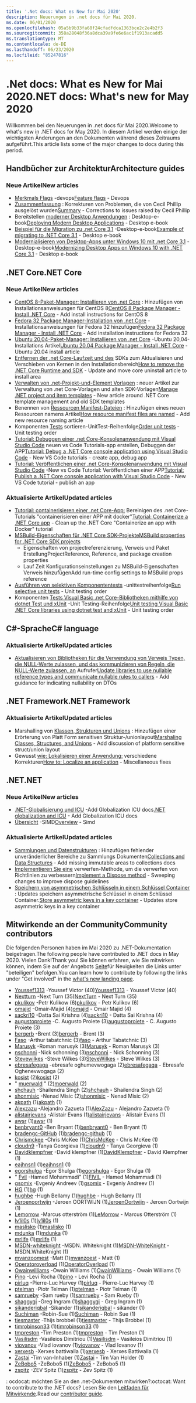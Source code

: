 ```yaml
---
title: '.Net docs: What es New for Mai 2020'
description: Neuerungen in .net docs für Mai 2020.
ms.date: 06/01/2020
ms.openlocfilehash: 05a5b9b33fa68f24cfadfdca1363bce2c2e4b2f3
ms.sourcegitcommit: 358a28048f36a8dca39a9fe6e6ac1f1913acadd5
ms.translationtype: MT
ms.contentlocale: de-DE
ms.lasthandoff: 06/23/2020
ms.locfileid: "85247816"
---
```

# <a name="net-docs-whats-new-for-may-2020"></a><span data-ttu-id="0bec0-103">.Net docs: What es New for Mai 2020</span><span class="sxs-lookup"><span data-stu-id="0bec0-103">.NET docs: What's new for May 2020</span></span>

<span data-ttu-id="0bec0-104">Willkommen bei den Neuerungen in .net docs für Mai 2020.</span><span class="sxs-lookup"><span data-stu-id="0bec0-104">Welcome to what's new in .NET docs for May 2020.</span></span> <span data-ttu-id="0bec0-105">In diesem Artikel werden einige der wichtigsten Änderungen an den Dokumenten während dieses Zeitraums aufgeführt.</span><span class="sxs-lookup"><span data-stu-id="0bec0-105">This article lists some of the major changes to docs during this period.</span></span>

## <a name="architecture-guides"></a><span data-ttu-id="0bec0-106">Handbücher zur Architektur</span><span class="sxs-lookup"><span data-stu-id="0bec0-106">Architecture guides</span></span>

### <a name="new-articles"></a><span data-ttu-id="0bec0-107">Neue Artikel</span><span class="sxs-lookup"><span data-stu-id="0bec0-107">New articles</span></span>

- <span data-ttu-id="0bec0-108">[Merkmals Flags](../architecture/cloud-native/feature-flags.md) -devops</span><span class="sxs-lookup"><span data-stu-id="0bec0-108">[Feature flags](../architecture/cloud-native/feature-flags.md) - Devops</span></span>
- <span data-ttu-id="0bec0-109">[Zusammenfassung](../architecture/cloud-native/summary.md) : Korrekturen von Problemen, die von Cecil Phillip ausgelöst wurden</span><span class="sxs-lookup"><span data-stu-id="0bec0-109">[Summary](../architecture/cloud-native/summary.md) - Corrections to issues raised by Cecil Phillip</span></span>
- <span data-ttu-id="0bec0-110">Bereitstellen [moderner Desktop Anwendungen](../architecture/modernize-desktop/deploy-modern-applications.md) : Desktop-e-book</span><span class="sxs-lookup"><span data-stu-id="0bec0-110">[Deploying Modern Desktop Applications](../architecture/modernize-desktop/deploy-modern-applications.md) - Desktop e-book</span></span>
- <span data-ttu-id="0bec0-111">[Beispiel für die Migration zu .net Core 3,1](../architecture/modernize-desktop/example-migration-core.md) -Desktop-e-book</span><span class="sxs-lookup"><span data-stu-id="0bec0-111">[Example of migrating to .NET Core 3.1](../architecture/modernize-desktop/example-migration-core.md) - Desktop e-book</span></span>
- <span data-ttu-id="0bec0-112">[Modernialisieren von Desktop-Apps unter Windows 10 mit .net Core 3,1](../architecture/modernize-desktop/index.md) -Desktop-e-book</span><span class="sxs-lookup"><span data-stu-id="0bec0-112">[Modernizing Desktop Apps on Windows 10 with .NET Core 3.1](../architecture/modernize-desktop/index.md) - Desktop e-book</span></span>

## <a name="net-core"></a><span data-ttu-id="0bec0-113">.NET Core</span><span class="sxs-lookup"><span data-stu-id="0bec0-113">.NET Core</span></span>

### <a name="new-articles"></a><span data-ttu-id="0bec0-114">Neue Artikel</span><span class="sxs-lookup"><span data-stu-id="0bec0-114">New articles</span></span>

- <span data-ttu-id="0bec0-115">[CentOS 8-Paket-Manager: Installieren von .net Core](../core/install/linux-package-manager-centos8.md) : Hinzufügen von Installationsanweisungen für CentOS 8</span><span class="sxs-lookup"><span data-stu-id="0bec0-115">[CentOS 8 Package Manager - Install .NET Core](../core/install/linux-package-manager-centos8.md) - Add install instructions for CentOS 8</span></span>
- <span data-ttu-id="0bec0-116">[Fedora 32 Package Manager-Installation von .net Core](../core/install/linux-package-manager-fedora32.md) -Installationsanweisungen für Fedora 32 hinzufügen</span><span class="sxs-lookup"><span data-stu-id="0bec0-116">[Fedora 32 Package Manager - Install .NET Core](../core/install/linux-package-manager-fedora32.md) - Add installation instructions for Fedora 32</span></span>
- <span data-ttu-id="0bec0-117">[Ubuntu 20,04-Paket-Manager: Installieren von .net Core](../core/install/linux-package-manager-ubuntu-2004.md) -Ubuntu 20,04-Installations Artikel</span><span class="sxs-lookup"><span data-stu-id="0bec0-117">[Ubuntu 20.04 Package Manager - Install .NET Core](../core/install/linux-package-manager-ubuntu-2004.md) - Ubuntu 20.04 install article</span></span>
- <span data-ttu-id="0bec0-118">[Entfernen der .net Core-Laufzeit und des](../core/install/remove-runtime-sdk-versions.md) SDKs zum Aktualisieren und Verschieben von Kernen in den Installationsbereich</span><span class="sxs-lookup"><span data-stu-id="0bec0-118">[How to remove the .NET Core Runtime and SDK](../core/install/remove-runtime-sdk-versions.md) - Update and move core uninstall article to install area</span></span>
- <span data-ttu-id="0bec0-119">[Verwalten von .net-Projekt-und-Element Vorlagen](../core/install/templates.md) : neuer Artikel zur Verwaltung von .net Core-Vorlagen und alten SDK-Vorlagen</span><span class="sxs-lookup"><span data-stu-id="0bec0-119">[Manage .NET project and item templates](../core/install/templates.md) - New article around .NET Core template management and old SDK templates</span></span>
- <span data-ttu-id="0bec0-120">Benennen von [Ressourcen Manifest-Dateien](../core/resources/manifest-file-names.md) : Hinzufügen eines neuen Ressourcen namens Artikel</span><span class="sxs-lookup"><span data-stu-id="0bec0-120">[How resource manifest files are named](../core/resources/manifest-file-names.md) - Add new resource naming article</span></span>
- <span data-ttu-id="0bec0-121">Komponenten [Tests](../core/testing/order-unit-tests.md) sortieren-UnitTest-Reihenfolge</span><span class="sxs-lookup"><span data-stu-id="0bec0-121">[Order unit tests](../core/testing/order-unit-tests.md) - Unit testing order</span></span>
- <span data-ttu-id="0bec0-122">[Tutorial: Debuggen einer .net Core-Konsolenanwendung mit Visual Studio Code](../core/tutorials/debugging-with-visual-studio-code.md) neuen vs Code Tutorials-app erstellen, Debuggen der APP</span><span class="sxs-lookup"><span data-stu-id="0bec0-122">[Tutorial: Debug a .NET Core console application using Visual Studio Code](../core/tutorials/debugging-with-visual-studio-code.md) - New VS Code tutorials - create app, debug app</span></span>
- <span data-ttu-id="0bec0-123">[Tutorial: Veröffentlichen einer .net Core-Konsolenanwendung mit Visual Studio Code](../core/tutorials/publishing-with-visual-studio-code.md) -New vs Code Tutorial: Veröffentlichen einer APP</span><span class="sxs-lookup"><span data-stu-id="0bec0-123">[Tutorial: Publish a .NET Core console application with Visual Studio Code](../core/tutorials/publishing-with-visual-studio-code.md) - New VS Code tutorial - publish an app</span></span>

### <a name="updated-articles"></a><span data-ttu-id="0bec0-124">Aktualisierte Artikel</span><span class="sxs-lookup"><span data-stu-id="0bec0-124">Updated articles</span></span>

- <span data-ttu-id="0bec0-125">[Tutorial: containerisieren einer .net Core-App:](../core/docker/build-container.md) Bereinigen des .net Core-Tutorials "containerisieren einer APP mit docker"</span><span class="sxs-lookup"><span data-stu-id="0bec0-125">[Tutorial: Containerize a .NET Core app](../core/docker/build-container.md) - Clean up the .NET Core "Containerize an app with Docker" tutorial</span></span>
- [<span data-ttu-id="0bec0-126">MSBuild-Eigenschaften für .NET Core SDK-Projekte</span><span class="sxs-lookup"><span data-stu-id="0bec0-126">MSBuild properties for .NET Core SDK projects</span></span>](../core/project-sdk/msbuild-props.md)
  - <span data-ttu-id="0bec0-127">Eigenschaften von projectreferenzierung, Verweis und Paket Erstellung</span><span class="sxs-lookup"><span data-stu-id="0bec0-127">ProjectReference, Reference, and package creation properties</span></span>
  - <span data-ttu-id="0bec0-128">Lauf Zeit Konfigurationseinstellungen zu MSBuild-Eigenschaften Verweis hinzufügen</span><span class="sxs-lookup"><span data-stu-id="0bec0-128">Add run-time config settings to MSBuild props reference</span></span>
- <span data-ttu-id="0bec0-129">[Ausführen von selektiven Komponententests](../core/testing/selective-unit-tests.md) -unittestreihenfolge</span><span class="sxs-lookup"><span data-stu-id="0bec0-129">[Run selective unit tests](../core/testing/selective-unit-tests.md) - Unit testing order</span></span>
- <span data-ttu-id="0bec0-130">Komponenten [Tests Visual Basic .net Core-Bibliotheken mithilfe von dotnet Test und xUnit](../core/testing/unit-testing-visual-basic-with-dotnet-test.md) -Unit Testing-Reihenfolge</span><span class="sxs-lookup"><span data-stu-id="0bec0-130">[Unit testing Visual Basic .NET Core libraries using dotnet test and xUnit](../core/testing/unit-testing-visual-basic-with-dotnet-test.md) - Unit testing order</span></span>

## <a name="c-language"></a><span data-ttu-id="0bec0-131">C#-Sprache</span><span class="sxs-lookup"><span data-stu-id="0bec0-131">C# language</span></span>

### <a name="updated-articles"></a><span data-ttu-id="0bec0-132">Aktualisierte Artikel</span><span class="sxs-lookup"><span data-stu-id="0bec0-132">Updated articles</span></span>

- <span data-ttu-id="0bec0-133">[Aktualisieren von Bibliotheken für die Verwendung von Verweis Typen, die NULL-Werte zulassen, und das kommunizieren von Regeln, die NULL-Werte zulassen, an](../csharp/nullable-migration-strategies.md) Aufrufer</span><span class="sxs-lookup"><span data-stu-id="0bec0-133">[Update libraries to use nullable reference types and communicate nullable rules to callers](../csharp/nullable-migration-strategies.md) - Add guidance for indicating nullability on DTOs</span></span>

## <a name="net-framework"></a><span data-ttu-id="0bec0-134">.NET Framework</span><span class="sxs-lookup"><span data-stu-id="0bec0-134">.NET Framework</span></span>

### <a name="updated-articles"></a><span data-ttu-id="0bec0-135">Aktualisierte Artikel</span><span class="sxs-lookup"><span data-stu-id="0bec0-135">Updated articles</span></span>

- <span data-ttu-id="0bec0-136">Marshalling von [Klassen, Strukturen und Unions](../framework/interop/marshaling-classes-structures-and-unions.md) : Hinzufügen einer Erörterung von Platt Form sensitiven Struktur-/unionlayout</span><span class="sxs-lookup"><span data-stu-id="0bec0-136">[Marshaling Classes, Structures, and Unions](../framework/interop/marshaling-classes-structures-and-unions.md) - Add discussion of platform sensitive struct/union layout</span></span>
- <span data-ttu-id="0bec0-137">Gewusst [wie: Lokalisieren einer Anwendung:](../framework/wpf/advanced/how-to-localize-an-application.md) verschiedene Korrekturen</span><span class="sxs-lookup"><span data-stu-id="0bec0-137">[How to: Localize an application](../framework/wpf/advanced/how-to-localize-an-application.md) - Miscellaneous fixes</span></span>

## <a name="net"></a><span data-ttu-id="0bec0-138">.NET</span><span class="sxs-lookup"><span data-stu-id="0bec0-138">.NET</span></span>

### <a name="new-articles"></a><span data-ttu-id="0bec0-139">Neue Artikel</span><span class="sxs-lookup"><span data-stu-id="0bec0-139">New articles</span></span>

- <span data-ttu-id="0bec0-140">[.NET-Globalisierung und ICU](../standard/globalization-localization/globalization-icu.md) -Add Globalization ICU docs</span><span class="sxs-lookup"><span data-stu-id="0bec0-140">[.NET globalization and ICU](../standard/globalization-localization/globalization-icu.md) - Add Globalization ICU docs</span></span>
- <span data-ttu-id="0bec0-141">[Übersicht](../standard/simd.md) -SIMD</span><span class="sxs-lookup"><span data-stu-id="0bec0-141">[Overview](../standard/simd.md) - Simd</span></span>

### <a name="updated-articles"></a><span data-ttu-id="0bec0-142">Aktualisierte Artikel</span><span class="sxs-lookup"><span data-stu-id="0bec0-142">Updated articles</span></span>

- <span data-ttu-id="0bec0-143">[Sammlungen und Datenstrukturen](../standard/collections/index.md) : Hinzufügen fehlender unveränderlicher Bereiche zu Sammlungs Dokumenten</span><span class="sxs-lookup"><span data-stu-id="0bec0-143">[Collections and Data Structures](../standard/collections/index.md) - Add missing immutable areas to collections docs</span></span>
- <span data-ttu-id="0bec0-144">[Implementieren Sie eine](../standard/garbage-collection/implementing-dispose.md) verwerfen-Methode, um die verwerfen von Richtlinien zu verbessern</span><span class="sxs-lookup"><span data-stu-id="0bec0-144">[Implement a Dispose method](../standard/garbage-collection/implementing-dispose.md) - Sweeping changes to improve dispose guidelines</span></span>
- <span data-ttu-id="0bec0-145">[Speichern von asymmetrischen Schlüsseln in einem Schlüssel Container](../standard/security/how-to-store-asymmetric-keys-in-a-key-container.md) : Updates speichern asymmetrische Schlüssel in einem Schlüssel Container.</span><span class="sxs-lookup"><span data-stu-id="0bec0-145">[Store asymmetric keys in a key container](../standard/security/how-to-store-asymmetric-keys-in-a-key-container.md) - Updates store asymmetric keys in a key container</span></span>

## <a name="community-contributors"></a><span data-ttu-id="0bec0-146">Mitwirkende an der Community</span><span class="sxs-lookup"><span data-stu-id="0bec0-146">Community contributors</span></span>

<span data-ttu-id="0bec0-147">Die folgenden Personen haben im Mai 2020 zu .NET-Dokumentation beigetragen.</span><span class="sxs-lookup"><span data-stu-id="0bec0-147">The following people have contributed to .NET docs in May 2020.</span></span> <span data-ttu-id="0bec0-148">Vielen Dank!</span><span class="sxs-lookup"><span data-stu-id="0bec0-148">Thank you!</span></span> <span data-ttu-id="0bec0-149">Sie können erfahren, wie Sie mitwirken können, indem Sie auf der Angebots [Seite](index.yml)für Neuigkeiten die Links unter "beteiligen" befolgen.</span><span class="sxs-lookup"><span data-stu-id="0bec0-149">You can learn how to contribute by following the links under "Get involved" in the [what's new landing page](index.yml).</span></span>

- <span data-ttu-id="0bec0-150">[Youssef1313](https://github.com/Youssef1313) -Youssef Victor (40)</span><span class="sxs-lookup"><span data-stu-id="0bec0-150">[Youssef1313](https://github.com/Youssef1313) - Youssef Victor (40)</span></span>
- <span data-ttu-id="0bec0-151">[Nextturn](https://github.com/NextTurn) -Next Turn (35)</span><span class="sxs-lookup"><span data-stu-id="0bec0-151">[NextTurn](https://github.com/NextTurn) - Next Turn (35)</span></span>
- <span data-ttu-id="0bec0-152">[pkulikov](https://github.com/pkulikov) -Petr Kulikow (6)</span><span class="sxs-lookup"><span data-stu-id="0bec0-152">[pkulikov](https://github.com/pkulikov) - Petr Kulikov (6)</span></span>
- <span data-ttu-id="0bec0-153">[omajid](https://github.com/omajid) -Omair-Majid (4)</span><span class="sxs-lookup"><span data-stu-id="0bec0-153">[omajid](https://github.com/omajid) - Omair Majid (4)</span></span>
- <span data-ttu-id="0bec0-154">[sackri10](https://github.com/sackri10) -Datta Sai Krishna (4)</span><span class="sxs-lookup"><span data-stu-id="0bec0-154">[sackri10](https://github.com/sackri10) - Datta Sai Krishna (4)</span></span>
- <span data-ttu-id="0bec0-155">[augustoproiete](https://github.com/augustoproiete) -C. Augusto Proiete (3)</span><span class="sxs-lookup"><span data-stu-id="0bec0-155">[augustoproiete](https://github.com/augustoproiete) - C. Augusto Proiete (3)</span></span>
- <span data-ttu-id="0bec0-156">[bergerb](https://github.com/bergerb) -Brent (3)</span><span class="sxs-lookup"><span data-stu-id="0bec0-156">[bergerb](https://github.com/bergerb) - Brent (3)</span></span>
- <span data-ttu-id="0bec0-157">[Faso](https://github.com/faso) -Arthur tabatchnic (3)</span><span class="sxs-lookup"><span data-stu-id="0bec0-157">[faso](https://github.com/faso) - Arthur Tabatchnic (3)</span></span>
- <span data-ttu-id="0bec0-158">[Marusyk](https://github.com/Marusyk) -Roman marusyk (3)</span><span class="sxs-lookup"><span data-stu-id="0bec0-158">[Marusyk](https://github.com/Marusyk) - Roman Marusyk (3)</span></span>
- <span data-ttu-id="0bec0-159">[nschonni](https://github.com/nschonni) -Nick schonning (3)</span><span class="sxs-lookup"><span data-stu-id="0bec0-159">[nschonni](https://github.com/nschonni) - Nick Schonning (3)</span></span>
- <span data-ttu-id="0bec0-160">[Stevewilkes](https://github.com/SteveWilkes) -Steve Wilkes (3)</span><span class="sxs-lookup"><span data-stu-id="0bec0-160">[SteveWilkes](https://github.com/SteveWilkes) - Steve Wilkes (3)</span></span>
- <span data-ttu-id="0bec0-161">[ebresafegaga](https://github.com/ebresafegaga) -ebresafe oghumevwogaga (2)</span><span class="sxs-lookup"><span data-stu-id="0bec0-161">[ebresafegaga](https://github.com/ebresafegaga) - Ebresafe Oghenevwogaga (2)</span></span>
- <span data-ttu-id="0bec0-162">[kosist](https://github.com/kosist) (2)</span><span class="sxs-lookup"><span data-stu-id="0bec0-162">[kosist](https://github.com/kosist) (2)</span></span>
- <span data-ttu-id="0bec0-163">" [muerwald](https://github.com/moerwald) " (2)</span><span class="sxs-lookup"><span data-stu-id="0bec0-163">[moerwald](https://github.com/moerwald) (2)</span></span>
- <span data-ttu-id="0bec0-164">[shchauh](https://github.com/shchauh) -Shailendra Singh (2)</span><span class="sxs-lookup"><span data-stu-id="0bec0-164">[shchauh](https://github.com/shchauh) - Shailendra Singh (2)</span></span>
- <span data-ttu-id="0bec0-165">[shonmisic](https://github.com/shonmisic) -Nenad Misic (2)</span><span class="sxs-lookup"><span data-stu-id="0bec0-165">[shonmisic](https://github.com/shonmisic) - Nenad Misic (2)</span></span>
- <span data-ttu-id="0bec0-166">[akpath](https://github.com/akpath) (1)</span><span class="sxs-lookup"><span data-stu-id="0bec0-166">[akpath](https://github.com/akpath) (1)</span></span>
- <span data-ttu-id="0bec0-167">[Alexzazu](https://github.com/AlexZazu) -Alejandro Zazueta (1)</span><span class="sxs-lookup"><span data-stu-id="0bec0-167">[AlexZazu](https://github.com/AlexZazu) - Alejandro Zazueta (1)</span></span>
- <span data-ttu-id="0bec0-168">[alistairjevans](https://github.com/alistairjevans) -Alistair Evans (1)</span><span class="sxs-lookup"><span data-stu-id="0bec0-168">[alistairjevans](https://github.com/alistairjevans) - Alistair Evans (1)</span></span>
- <span data-ttu-id="0bec0-169">[awsr](https://github.com/awsr) (1)</span><span class="sxs-lookup"><span data-stu-id="0bec0-169">[awsr](https://github.com/awsr) (1)</span></span>
- <span data-ttu-id="0bec0-170">[benbryant0](https://github.com/benbryant0) -Ben Bryant (1)</span><span class="sxs-lookup"><span data-stu-id="0bec0-170">[benbryant0](https://github.com/benbryant0) - Ben Bryant (1)</span></span>
- <span data-ttu-id="0bec0-171">[bradengc-GitHub](https://github.com/bradengc-github) (1)</span><span class="sxs-lookup"><span data-stu-id="0bec0-171">[bradengc-github](https://github.com/bradengc-github) (1)</span></span>
- <span data-ttu-id="0bec0-172">[Chrismckee](https://github.com/ChrisMcKee) -Chris McKee (1)</span><span class="sxs-lookup"><span data-stu-id="0bec0-172">[ChrisMcKee](https://github.com/ChrisMcKee) - Chris McKee (1)</span></span>
- <span data-ttu-id="0bec0-173">[cloudn9](https://github.com/cloudn9) -Tanya Georgieva (1)</span><span class="sxs-lookup"><span data-stu-id="0bec0-173">[cloudn9](https://github.com/cloudn9) - Tanya Georgieva (1)</span></span>
- <span data-ttu-id="0bec0-174">[Davidklempfner](https://github.com/DavidKlempfner) -David klempfner (1)</span><span class="sxs-lookup"><span data-stu-id="0bec0-174">[DavidKlempfner](https://github.com/DavidKlempfner) - David Klempfner (1)</span></span>
- <span data-ttu-id="0bec0-175">[eajhnsn1](https://github.com/eajhnsn1) (1)</span><span class="sxs-lookup"><span data-stu-id="0bec0-175">[eajhnsn1](https://github.com/eajhnsn1) (1)</span></span>
- <span data-ttu-id="0bec0-176">[egorshulga](https://github.com/egorshulga) -Egor Shulga (1)</span><span class="sxs-lookup"><span data-stu-id="0bec0-176">[egorshulga](https://github.com/egorshulga) - Egor Shulga (1)</span></span>
- <span data-ttu-id="0bec0-177">" [Fvil](https://github.com/FIVIL) -Hamed Mohammadi" (1)</span><span class="sxs-lookup"><span data-stu-id="0bec0-177">[FIVIL](https://github.com/FIVIL) - Hamed Mohammadi (1)</span></span>
- <span data-ttu-id="0bec0-178">[gsomix](https://github.com/gsomix) -Evgeniy Andreev (1)</span><span class="sxs-lookup"><span data-stu-id="0bec0-178">[gsomix](https://github.com/gsomix) - Evgeniy Andreev (1)</span></span>
- <span data-ttu-id="0bec0-179">[HG](https://github.com/hg) (1)</span><span class="sxs-lookup"><span data-stu-id="0bec0-179">[hg](https://github.com/hg) (1)</span></span>
- <span data-ttu-id="0bec0-180">[hughbe](https://github.com/hughbe) -Hugh Bellamy (1)</span><span class="sxs-lookup"><span data-stu-id="0bec0-180">[hughbe](https://github.com/hughbe) - Hugh Bellamy (1)</span></span>
- <span data-ttu-id="0bec0-181">[Jeroenoortwijn](https://github.com/JeroenOortwijn) -Jeroen OORTWIJN (1)</span><span class="sxs-lookup"><span data-stu-id="0bec0-181">[JeroenOortwijn](https://github.com/JeroenOortwijn) - Jeroen Oortwijn (1)</span></span>
- <span data-ttu-id="0bec0-182">[Lemorrow](https://github.com/LeMorrow) -Marcus otterström (1)</span><span class="sxs-lookup"><span data-stu-id="0bec0-182">[LeMorrow](https://github.com/LeMorrow) - Marcus Otterström (1)</span></span>
- <span data-ttu-id="0bec0-183">[lv1il0s](https://github.com/lv1il0s) (1)</span><span class="sxs-lookup"><span data-stu-id="0bec0-183">[lv1il0s](https://github.com/lv1il0s) (1)</span></span>
- <span data-ttu-id="0bec0-184">[maslisko](https://github.com/maslisko) (1)</span><span class="sxs-lookup"><span data-stu-id="0bec0-184">[maslisko](https://github.com/maslisko) (1)</span></span>
- <span data-ttu-id="0bec0-185">[mdunka](https://github.com/mdunka) (1)</span><span class="sxs-lookup"><span data-stu-id="0bec0-185">[mdunka](https://github.com/mdunka) (1)</span></span>
- <span data-ttu-id="0bec0-186">[mrlife](https://github.com/mrlife) (1)</span><span class="sxs-lookup"><span data-stu-id="0bec0-186">[mrlife](https://github.com/mrlife) (1)</span></span>
- <span data-ttu-id="0bec0-187">[MSDN-whiteknight](https://github.com/MSDN-WhiteKnight) -MSDN. Whiteknight (1)</span><span class="sxs-lookup"><span data-stu-id="0bec0-187">[MSDN-WhiteKnight](https://github.com/MSDN-WhiteKnight) - MSDN.WhiteKnight (1)</span></span>
- <span data-ttu-id="0bec0-188">[mvanzoomest](https://github.com/mvanzoest) -Matt (1)</span><span class="sxs-lookup"><span data-stu-id="0bec0-188">[mvanzoest](https://github.com/mvanzoest) - Matt (1)</span></span>
- <span data-ttu-id="0bec0-189">[Operatoroverload](https://github.com/OperatorOverload) (1)</span><span class="sxs-lookup"><span data-stu-id="0bec0-189">[OperatorOverload](https://github.com/OperatorOverload) (1)</span></span>
- <span data-ttu-id="0bec0-190">[Owainwilliams](https://github.com/OwainWilliams) -Owain Williams (1)</span><span class="sxs-lookup"><span data-stu-id="0bec0-190">[OwainWilliams](https://github.com/OwainWilliams) - Owain Williams (1)</span></span>
- <span data-ttu-id="0bec0-191">[Pino](https://github.com/pino) -Levi Rocha (1)</span><span class="sxs-lookup"><span data-stu-id="0bec0-191">[pino](https://github.com/pino) - Levi Rocha (1)</span></span>
- <span data-ttu-id="0bec0-192">[pirluq](https://github.com/pirluq) -Pierre-Luc Harvey (1)</span><span class="sxs-lookup"><span data-stu-id="0bec0-192">[pirluq](https://github.com/pirluq) - Pierre-Luc Harvey (1)</span></span>
- <span data-ttu-id="0bec0-193">[ptelman](https://github.com/ptelman) -Piotr Telman (1)</span><span class="sxs-lookup"><span data-stu-id="0bec0-193">[ptelman](https://github.com/ptelman) - Piotr Telman (1)</span></span>
- <span data-ttu-id="0bec0-194">[samrueby](https://github.com/samrueby) -Sam rueby (1)</span><span class="sxs-lookup"><span data-stu-id="0bec0-194">[samrueby](https://github.com/samrueby) - Sam Rueby (1)</span></span>
- <span data-ttu-id="0bec0-195">[shaggygi](https://github.com/shaggygi) -Greg Ingram (1)</span><span class="sxs-lookup"><span data-stu-id="0bec0-195">[shaggygi](https://github.com/shaggygi) - Greg Ingram (1)</span></span>
- <span data-ttu-id="0bec0-196">[sikanderiqbal](https://github.com/sikanderiqbal) -Sikander (1)</span><span class="sxs-lookup"><span data-stu-id="0bec0-196">[sikanderiqbal](https://github.com/sikanderiqbal) - sikander (1)</span></span>
- <span data-ttu-id="0bec0-197">[Suchiman](https://github.com/Suchiman) -Robin-Sue (1)</span><span class="sxs-lookup"><span data-stu-id="0bec0-197">[Suchiman](https://github.com/Suchiman) - Robin Sue (1)</span></span>
- <span data-ttu-id="0bec0-198">[tiesmaster](https://github.com/tiesmaster) -Thijs brobbel (1)</span><span class="sxs-lookup"><span data-stu-id="0bec0-198">[tiesmaster](https://github.com/tiesmaster) - Thijs Brobbel (1)</span></span>
- <span data-ttu-id="0bec0-199">[timrobinson33](https://github.com/timrobinson33) (1)</span><span class="sxs-lookup"><span data-stu-id="0bec0-199">[timrobinson33](https://github.com/timrobinson33) (1)</span></span>
- <span data-ttu-id="0bec0-200">[tmpreston](https://github.com/tmpreston) -Tim Preston (1)</span><span class="sxs-lookup"><span data-stu-id="0bec0-200">[tmpreston](https://github.com/tmpreston) - Tim Preston (1)</span></span>
- <span data-ttu-id="0bec0-201">[Vasilisdm](https://github.com/Vasilisdm) -Vasileios Dimitriou (1)</span><span class="sxs-lookup"><span data-stu-id="0bec0-201">[Vasilisdm](https://github.com/Vasilisdm) - Vasileios Dimitriou (1)</span></span>
- <span data-ttu-id="0bec0-202">[viovanov](https://github.com/viovanov) -Vlad iovanov (1)</span><span class="sxs-lookup"><span data-stu-id="0bec0-202">[viovanov](https://github.com/viovanov) - Vlad Iovanov (1)</span></span>
- <span data-ttu-id="0bec0-203">[xerxesb](https://github.com/xerxesb) -Xerxes battiwalla (1)</span><span class="sxs-lookup"><span data-stu-id="0bec0-203">[xerxesb](https://github.com/xerxesb) - Xerxes Battiwalla (1)</span></span>
- <span data-ttu-id="0bec0-204">[Zastai](https://github.com/Zastai) -Tim van-Inhaber (1)</span><span class="sxs-lookup"><span data-stu-id="0bec0-204">[Zastai](https://github.com/Zastai) - Tim Van Holder (1)</span></span>
- <span data-ttu-id="0bec0-205">[ZeBobo5](https://github.com/ZeBobo5) -ZeBobo5 (1)</span><span class="sxs-lookup"><span data-stu-id="0bec0-205">[ZeBobo5](https://github.com/ZeBobo5) - ZeBobo5 (1)</span></span>
- <span data-ttu-id="0bec0-206">[zspitz](https://github.com/zspitz) -ZEV Spitz (1)</span><span class="sxs-lookup"><span data-stu-id="0bec0-206">[zspitz](https://github.com/zspitz) - Zev Spitz (1)</span></span>

<span data-ttu-id="0bec0-207">: ocdocat: möchten Sie an den .net-Dokumenten mitwirken?</span><span class="sxs-lookup"><span data-stu-id="0bec0-207">:octocat: Want to contribute to the .NET docs?</span></span> <span data-ttu-id="0bec0-208">Lesen Sie den [Leitfaden für Mitwirkende](https://docs.microsoft.com/contribute/dotnet/dotnet-contribute).</span><span class="sxs-lookup"><span data-stu-id="0bec0-208">Read our [contributor guide](https://docs.microsoft.com/contribute/dotnet/dotnet-contribute).</span></span>

